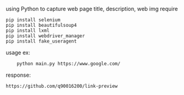 using Python to capture web page title, description, web img
require
```
pip install selenium
pip install beautifulsoup4
pip install lxml
pip install webdriver_manager
pip install fake_useragent
```


usage ex:
```
    python main.py https://www.google.com/
```
response:
```
https://github.com/q90016200/link-preview
```
